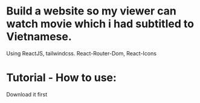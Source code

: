 # Build a website so my viewer can watch movie which i had subtitled to Vietnamese.
Using ReactJS, tailwindcss.
React-Router-Dom, React-Icons
# Tutorial - How to use:
Download it first
